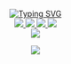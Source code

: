 <p align="center">
<a href="https://github.com/matinsoleymni">
    <img src="https://readme-typing-svg.demolab.com?font=Firacode&size=24&duration=3000&pause=500&color=AE87FF&multiline=true&center=true&vCenter=true&width=265&height=124&lines=Matt+Heeper;Backend Developer" alt="Typing SVG" />
</a>
<br/>

<a href="https://github.com/matinsoleymni">
    <img src="https://img.shields.io/badge/matinsoleymni-red?style=flat-square">
</a> 
<a href="https://t.me/soleymnimatin">
    <img src="https://img.shields.io/badge/Channel-blue?style=flat-square&logo=telegram">
</a> 
<a href="https://www.linkedin.com/in/matinsoleymani">
    <img src="https://img.shields.io/badge/-Linkedin-blue?style=flat-square&logo=linkedin">
</a>
<a href="mailto:matinsoleymni@gmail.com">
    <img src="https://img.shields.io/badge/-Email-red?style=flat-square&logo=gmail&logoColor=white">
</a>
<br/> 

<a href="https://github.com/matinsoleymni">
    <img src="https://github-stats-alpha.vercel.app/api?username=matinsoleymni&cc=22272e&tc=37BCF6&ic=AE87FF&bc=AE87FF">
</a>
<br>
</p>

<a href="https://github.com/matinsoleymni">
    <p align="center">
         <img src="https://skillicons.dev/icons?i=xd,figma,github,vscode,linkedin,postman,git,alpinejs,vue,js,jquery,laravel,linux,md,nuxtjs,php,mysql,html,css,py,sass,tailwind,ts,solidity&perline=8" />
    </p>
   
</a>

